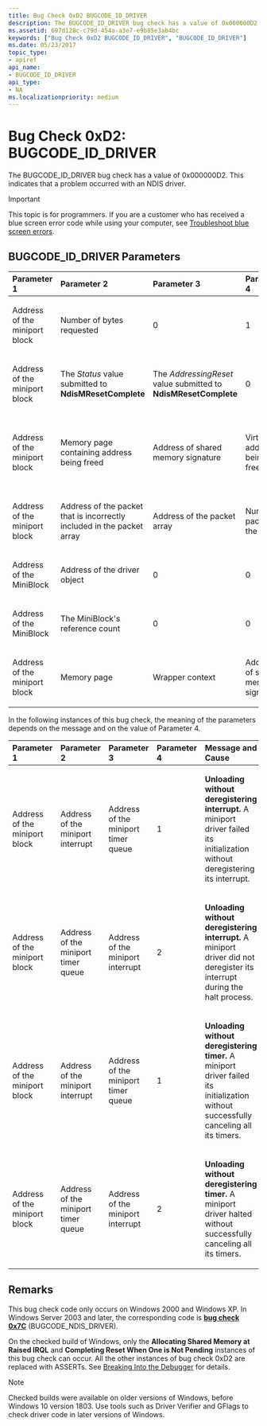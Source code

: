 ```yaml
---
title: Bug Check 0xD2 BUGCODE_ID_DRIVER
description: The BUGCODE_ID_DRIVER bug check has a value of 0x000000D2. This indicates that a problem occurred with an NDIS driver.
ms.assetid: 697d128c-c79d-454a-a3e7-e9b85e3ab4bc
keywords: ["Bug Check 0xD2 BUGCODE_ID_DRIVER", "BUGCODE_ID_DRIVER"]
ms.date: 05/23/2017
topic_type:
- apiref
api_name:
- BUGCODE_ID_DRIVER
api_type:
- NA
ms.localizationpriority: medium
---
```


# Bug Check 0xD2: BUGCODE\_ID\_DRIVER


The BUGCODE\_ID\_DRIVER bug check has a value of 0x000000D2. This indicates that a problem occurred with an NDIS driver.

> [!IMPORTANT]
> This topic is for programmers. If you are a customer who has received a blue screen error code while using your computer, see [Troubleshoot blue screen errors](https://www.windows.com/stopcode).


## BUGCODE\_ID\_DRIVER Parameters


<table>
<colgroup>
<col width="20%" />
<col width="20%" />
<col width="20%" />
<col width="20%" />
<col width="20%" />
</colgroup>
<thead>
<tr class="header">
<th align="left">Parameter 1</th>
<th align="left">Parameter 2</th>
<th align="left">Parameter 3</th>
<th align="left">Parameter 4</th>
<th align="left">Message and Cause</th>
</tr>
</thead>
<tbody>
<tr class="odd">
<td align="left"><p>Address of the miniport block</p></td>
<td align="left"><p>Number of bytes requested</p></td>
<td align="left"><p>0</p></td>
<td align="left"><p>1</p></td>
<td align="left"><p><strong>Allocating shared memory at raised IRQL.</strong> A driver called <strong>NdisMAllocateSharedMemory</strong> with IRQL &gt;= DISPATCH_LEVEL.</p></td>
</tr>
<tr class="even">
<td align="left"><p>Address of the miniport block</p></td>
<td align="left"><p>The <em>Status</em> value submitted to <strong>NdisMResetComplete</strong></p></td>
<td align="left"><p>The <em>AddressingReset</em> value submitted to <strong>NdisMResetComplete</strong></p></td>
<td align="left"><p>0</p></td>
<td align="left"><p><strong>Completing reset when one is not pending.</strong> A driver called <strong>NdisMResetComplete</strong>, but no reset was pending.</p></td>
</tr>
<tr class="odd">
<td align="left"><p>Address of the miniport block</p></td>
<td align="left"><p>Memory page containing address being freed</p></td>
<td align="left"><p>Address of shared memory signature</p></td>
<td align="left"><p>Virtual address being freed</p></td>
<td align="left"><p><strong>Freeing shared memory not allocated.</strong> A driver called <strong>NdisMFreeSharedMemory</strong> or <strong>NdisMFreeSharedMemoryAsync</strong> with an address that is not located in NDIS shared memory.</p></td>
</tr>
<tr class="even">
<td align="left"><p>Address of the miniport block</p></td>
<td align="left"><p>Address of the packet that is incorrectly included in the packet array</p></td>
<td align="left"><p>Address of the packet array</p></td>
<td align="left"><p>Number of packets in the array</p></td>
<td align="left"><p><strong>Indicating packet not owned by it.</strong> The miniport's packet array is corrupt.</p></td>
</tr>
<tr class="odd">
<td align="left"><p>Address of the MiniBlock</p></td>
<td align="left"><p>Address of the driver object</p></td>
<td align="left"><p>0</p></td>
<td align="left"><p>0</p></td>
<td align="left"><p><strong>NdisAddDevice: AddDevice</strong> called with a <strong>MiniBlock</strong> that is not on the <strong>NdisMiniDriverList</strong>.</p></td>
</tr>
<tr class="even">
<td align="left"><p>Address of the MiniBlock</p></td>
<td align="left"><p>The MiniBlock's reference count</p></td>
<td align="left"><p>0</p></td>
<td align="left"><p>0</p></td>
<td align="left"><p><strong>NdisMUnload: MiniBlock</strong> is getting unloaded but it is still on <strong>NdisMiniDriverList</strong>.</p></td>
</tr>
<tr class="odd">
<td align="left"><p>Address of the miniport block</p></td>
<td align="left"><p>Memory page</p></td>
<td align="left"><p>Wrapper context</p></td>
<td align="left"><p>Address of shared memory signature</p></td>
<td align="left"><p><strong>Overwrote past allocated shared memory.</strong> The address being written to is not located in NDIS shared memory.</p></td>
</tr>
</tbody>
</table>

 

In the following instances of this bug check, the meaning of the parameters depends on the message and on the value of Parameter 4.

<table>
<colgroup>
<col width="20%" />
<col width="20%" />
<col width="20%" />
<col width="20%" />
<col width="20%" />
</colgroup>
<thead>
<tr class="header">
<th align="left">Parameter 1</th>
<th align="left">Parameter 2</th>
<th align="left">Parameter 3</th>
<th align="left">Parameter 4</th>
<th align="left">Message and Cause</th>
</tr>
</thead>
<tbody>
<tr class="odd">
<td align="left"><p>Address of the miniport block</p></td>
<td align="left"><p>Address of the miniport interrupt</p></td>
<td align="left"><p>Address of the miniport timer queue</p></td>
<td align="left"><p>1</p></td>
<td align="left"><p><strong>Unloading without deregistering interrupt.</strong> A miniport driver failed its initialization without deregistering its interrupt.</p></td>
</tr>
<tr class="even">
<td align="left"><p>Address of the miniport block</p></td>
<td align="left"><p>Address of the miniport timer queue</p></td>
<td align="left"><p>Address of the miniport interrupt</p></td>
<td align="left"><p>2</p></td>
<td align="left"><p><strong>Unloading without deregistering interrupt.</strong> A miniport driver did not deregister its interrupt during the halt process.</p></td>
</tr>
<tr class="odd">
<td align="left"><p>Address of the miniport block</p></td>
<td align="left"><p>Address of the miniport interrupt</p></td>
<td align="left"><p>Address of the miniport timer queue</p></td>
<td align="left"><p>1</p></td>
<td align="left"><p><strong>Unloading without deregistering timer.</strong> A miniport driver failed its initialization without successfully canceling all its timers.</p></td>
</tr>
<tr class="even">
<td align="left"><p>Address of the miniport block</p></td>
<td align="left"><p>Address of the miniport timer queue</p></td>
<td align="left"><p>Address of the miniport interrupt</p></td>
<td align="left"><p>2</p></td>
<td align="left"><p><strong>Unloading without deregistering timer.</strong> A miniport driver halted without successfully canceling all its timers.</p></td>
</tr>
</tbody>
</table>

 

Remarks
-------

This bug check code only occurs on Windows 2000 and Windows XP. In Windows Server 2003 and later, the corresponding code is [**bug check 0x7C**](bug-check-0x7c--bugcode-ndis-driver.md) (BUGCODE\_NDIS\_DRIVER).

On the checked build of Windows, only the **Allocating Shared Memory at Raised IRQL** and **Completing Reset When One is Not Pending** instances of this bug check can occur. All the other instances of bug check 0xD2 are replaced with ASSERTs. See [Breaking Into the Debugger](breaking-into-the-debugger.md) for details.

> [!NOTE]
> Checked builds were available on older versions of Windows, before Windows 10 version 1803.
> Use tools such as Driver Verifier and GFlags to check driver code in later versions of Windows.
 

 




